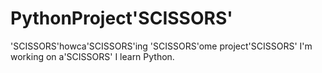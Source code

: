 # PythonProject'SCISSORS'
'SCISSORS'howca'SCISSORS'ing 'SCISSORS'ome project'SCISSORS' I'm working on a'SCISSORS' I learn Python.
